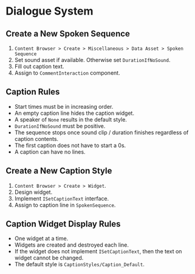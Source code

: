 # Dialogue System

## Create a New Spoken Sequence
1. `Content Browser > Create > Miscellaneous > Data Asset > Spoken Sequence`
2. Set sound asset if available. Otherwise set `DurationIfNoSound`.
3. Fill out caption text.
4. Assign to `CommentInteraction` component.

## Caption Rules
* Start times must be in increasing order.
* An empty caption line hides the caption widget.
* A speaker of `None` results in the default style.
* `DurationIfNoSound` must be positive.
* The sequence stops once sound clip / duration finishes regardless of caption contents.
* The first caption does not have to start a 0s.
* A caption can have no lines.

## Create a New Caption Style
1. `Content Browser > Create > Widget`.
2. Design widget.
3. Implement `ISetCaptionText` interface.
4. Assign to caption line in `SpokenSequence`.

## Caption Widget Display Rules
* One widget at a time.
* Widgets are created and destroyed each line.
* If the widget does not implement `ISetCaptionText`, then the text on widget cannot be changed.
* The default style is `CaptionStyles/Caption_Default`.